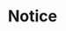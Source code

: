 ---
title: "Notice"
layout: category
permalink: /notice/
author_profile: true
sidebar_main: true
taxonomy: Notice
---